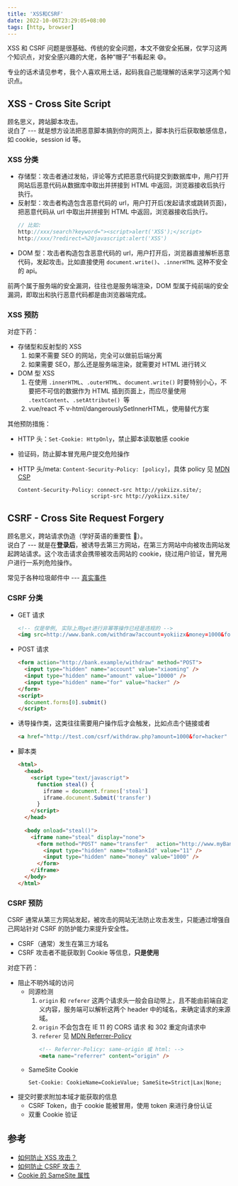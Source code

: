 ```yaml
---
title: 'XSS和CSRF'
date: 2022-10-06T23:29:05+08:00
tags: [http, browser]
---
```


XSS 和 CSRF 问题是很基础、传统的安全问题，本文不做安全拓展，仅学习这两个知识点，对安全感兴趣的大佬，各种“帽子”书看起来 😄。

专业的话术请见参考，我个人喜欢用土话，起码我自己能理解的话来学习这两个知识点。

## XSS - Cross Site Script

顾名思义，跨站脚本攻击。  
说白了 --- 就是想方设法把恶意脚本搞到你的网页上，脚本执行后获取敏感信息，如 cookie，session id 等。

### XSS 分类

- 存储型：攻击者通过发帖，评论等方式把恶意代码提交到数据库中，用户打开网站后恶意代码从数据库中取出并拼接到 HTML 中返回，浏览器接收后执行执行。
- 反射型：攻击者构造包含恶意代码的 url，用户打开后(发起请求或跳转页面)，把恶意代码从 url 中取出并拼接到 HTML 中返回，浏览器接收后执行。
  ```js
  // 比如:
  http://xxx/search?keyword="><script>alert('XSS');</script>
  http://xxx/?redirect=%20javascript:alert('XSS')
  ```
- DOM 型：攻击者构造包含恶意代码的 url，用户打开后，浏览器直接解析恶意代码，发起攻击。比如直接使用 `document.write()`、`.innerHTML` 这种不安全的 api。

前两个属于服务端的安全漏洞，往往也是服务端渲染，DOM 型属于纯前端的安全漏洞，即取出和执行恶意代码都是由浏览器端完成。

### XSS 预防

对症下药：

- 存储型和反射型的 XSS
  1. 如果不需要 SEO 的网站，完全可以做前后端分离
  2. 如果需要 SEO，那么还是服务端渲染，就需要对 HTML 进行转义
- DOM 型 XSS
  1. 在使用 `.innerHTML`、`.outerHTML`、`document.write()` 时要特别小心，不要把不可信的数据作为 HTML 插到页面上，而应尽量使用 `.textContent`、`.setAttribute() `等
  2. vue/react 不 v-html/dangerouslySetInnerHTML，使用替代方案

其他预防措施：

- HTTP 头：`Set-Cookie: HttpOnly`，禁止脚本读取敏感 cookie
- 验证码，防止脚本冒充用户提交危险操作
- HTTP 头/meta: `Content-Security-Policy: [policy]`，具体 policy 见 [MDN CSP](https://developer.mozilla.org/zh-CN/docs/Web/HTTP/Headers/Content-Security-Policy#%E8%A7%84%E8%8C%83)

  ```http
  Content-Security-Policy: connect-src http://yokiizx.site/;
                         script-src http://yokiizx.site/
  ```

## CSRF - Cross Site Request Forgery

顾名思义，跨站请求伪造（学好英语的重要性 👻）。  
说白了 --- 就是在**登录后**，被诱导去第三方网站，在第三方网站中向被攻击网站发起跨站请求。这个攻击请求会携带被攻击网站的 cookie，绕过用户验证，冒充用户进行一系列危险操作。

常见于各种垃圾邮件中 --- [真实事件](https://www.davidairey.com/google-gmail-security-hijack/)

### CSRF 分类

- GET 请求
  ```html
  <!-- 仅是举例, 实际上用get进行非幂等操作已经是违规的 -->
  <img src=http://www.bank.com/withdraw?account=yokiizx&money=1000&for=hacker>
  ```
- POST 请求

  ```html
  <form action="http://bank.example/withdraw" method="POST">
    <input type="hidden" name="account" value="xiaoming" />
    <input type="hidden" name="amount" value="10000" />
    <input type="hidden" name="for" value="hacker" />
  </form>
  <script>
    document.forms[0].submit()
  </script>
  ```

- 诱导操作类，这类往往需要用户操作后才会触发，比如点击个链接或者

  ```html
  <a href="http://test.com/csrf/withdraw.php?amount=1000&for=hacker" taget="_blank">重磅消息！！</a>
  ```

- 脚本类
  ```html
  <html>
    <head>
      <script type="text/javascript">
        function steal() {
          iframe = document.frames['steal']
          iframe.document.Submit('transfer')
        }
      </script>
    </head>
    　　
    <body onload="steal()">
      <iframe name="steal" display="none">
        <form method="POST" name="transfer" 　action="http://www.myBank.com/Transfer.php">
          <input type="hidden" name="toBankId" value="11" />
          <input type="hidden" name="money" value="1000" />
        </form>
      </iframe>
    </body>
  </html>
  ```

### CSRF 预防

CSRF 通常从第三方网站发起，被攻击的网站无法防止攻击发生，只能通过增强自己网站针对 CSRF 的防护能力来提升安全性。

- CSRF（通常）发生在第三方域名
- CSRF 攻击者不能获取到 Cookie 等信息，**只是使用**

对症下药：

- 阻止不明外域的访问
  - 同源检测
    1. `origin` 和 `referer` 这两个请求头一般会自动带上，且不能由前端自定义内容，服务端可以解析这两个 header 中的域名，来确定请求的来源域。
    2. `origin` 不会包含在 IE 11 的 CORS 请求 和 302 重定向请求中
    3. `referer` 见 [MDN Referrer-Policy](https://developer.mozilla.org/en-US/docs/Web/HTTP/Headers/Referrer-Policy)
       ```html
       <!-- Referrer-Policy: same-origin 或 html: -->
       <meta name="referrer" content="origin" />
       ```
  - SameSite Cookie
    ```http
    Set-Cookie: CookieName=CookieValue; SameSite=Strict|Lax|None;
    ```
- 提交时要求附加本域才能获取的信息
  - CSRF Token，由于 cookie 能被冒用，使用 token 来进行身份认证
  - 双重 Cookie 验证

## 参考

- [如何防止 XSS 攻击？](https://tech.meituan.com/2018/09/27/fe-security.html)
- [如何防止 CSRF 攻击？](https://tech.meituan.com/2018/10/11/fe-security-csrf.html)
- [Cookie 的 SameSite 属性](https://www.ruanyifeng.com/blog/2019/09/cookie-samesite.html)
